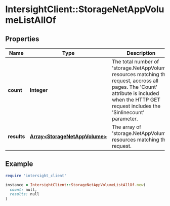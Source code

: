 # IntersightClient::StorageNetAppVolumeListAllOf

## Properties

| Name | Type | Description | Notes |
| ---- | ---- | ----------- | ----- |
| **count** | **Integer** | The total number of &#39;storage.NetAppVolume&#39; resources matching the request, accross all pages. The &#39;Count&#39; attribute is included when the HTTP GET request includes the &#39;$inlinecount&#39; parameter. | [optional] |
| **results** | [**Array&lt;StorageNetAppVolume&gt;**](StorageNetAppVolume.md) | The array of &#39;storage.NetAppVolume&#39; resources matching the request. | [optional] |

## Example

```ruby
require 'intersight_client'

instance = IntersightClient::StorageNetAppVolumeListAllOf.new(
  count: null,
  results: null
)
```

